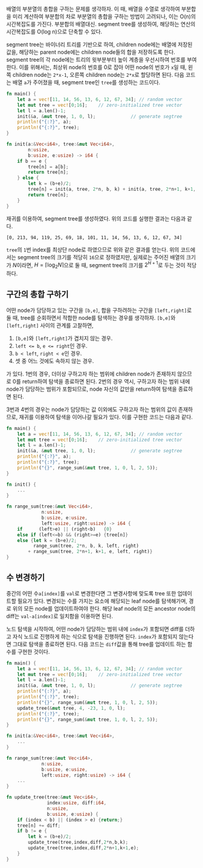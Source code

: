 <!---
title: Segment Tree에 대하여
ctime: 1587251752
category: Algorithms
language: Korean
--->

배열의 부분열의 총합을 구하는 문제를 생각하자.
이 때, 배열을 수열로 생각하여 부분합을 미리 계산하여 부분합의 차로 부분열의 총합을 구하는
방법이 고려되나, 이는 O(n)의 시간복잡도를 가진다.
부분합의 배열대신. segment tree를 생성하여,
해당하는 연산의 시간복잡도를 O(log n)으로 단축할 수 있다.

segment tree는 바이너리 트리를 기반으로 하여, children node에는 배열에 저장된 값을,
해당하는 parent node에는 children node들의 합을 저장하도록 한다.
segment tree의 각 node에는 트리의 윗부분부터 높이 계층을 우선시하여 번호를 부여한다.
이를 위해서는, 최상위 node의 번호를 0로 잡아 어떤 node의 번호가
`x`일 때, 왼쪽 children node는 `2*x-1`, 오른쪽 children node는 `2*x`로 할당하면 된다.
다음 코드는 배열 `a`가 주어졌을 때, segment tree인 `tree`를 생성하는 코드이다.

``` rust
fn main() {
    let a = vec![11, 14, 56, 13, 6, 12, 67, 34]; // random vector
    let mut tree = vec![0;16];    // zero-initialized tree vector
    let l = a.len()-1;
    init(&a, &mut tree, 1, 0, l);             // generate segtree
    println!("{:?}", a);
    println!("{:?}", tree);
}

fn init(a:&Vec<i64>, tree:&mut Vec<i64>,
        n:usize,
        b:usize, e:usize) -> i64 {
    if b == e {
        tree[n] = a[b];
        return tree[n];
    } else {
        let k = (b+e)/2;
        tree[n] = init(a, tree, 2*n, b, k) + init(a, tree, 2*n+1, k+1, e);
        return tree[n];
    }
}
```

재귀를 이용하여, segment tree를 생성하였다. 위의 코드를 실행한 결과는 다음과 같다.

``` shell
[0, 213, 94, 119, 25, 69, 18, 101, 11, 14, 56, 13, 6, 12, 67, 34]
```

`tree`의 `1`번 index를 최상단 node로 하였으므로 위와 같은 결과를 얻는다.
위의 코드에서는 segment tree의 크기를 적당히 `16`으로 정하였지만,
실제로는 주어진 배열의 크기가 $N$이라면, $H=\lceil \log_2N\rceil$으로 둘 때,
segment tree의 크기를 $2^{H+1}$로 두는 것이 적당하다.

## 구간의 총합 구하기

어떤 node가 담당하고 있는 구간을 `[b,e]`, 합을 구하려하는 구간을 `[left,right]`로 둘 때,
tree를 순회하면서 적합한 node를 탐색하는 경우를 생각하자.
`[b,e]`와 `[left,right]` 사이의 관계를 고찰하면,

1. `[b,e]`와 `[left,right]`가 겹치지 않는 경우.
2. `left <= b`, `e <= right`인 경우.
3. `b < left`, `right < e`인 경우.
4. 셋 중 어느 것에도 속하지 않는 경우.

가 있다. 1번의 경우, 더이상 구하고자 하는 범위에 children node가 존재하지 않으므로
0를 return하여 탐색을 종료하면 된다. 2번의 경우 역시, 구하고자 하는 범위 내에
node가 담당하는 범위가 포함되므로, node 자신의 값만을 return하여 탐색을 종료하면 된다.

3번과 4번의 경우는 node가 담당하는 값 이외에도 구하고자 하는 범위의 값이 존재하므로,
재귀를 이용하여 탐색을 이어나갈 필요가 있다. 이를 구현한 코드는 다음과 같다.

``` rust
fn main() {
    let a = vec![11, 14, 56, 13, 6, 12, 67, 34]; // random vector
    let mut tree = vec![0;16];    // zero-initialized tree vector
    let l = a.len()-1;
    init(&a, &mut tree, 1, 0, l);             // generate segtree
    println!("{:?}", a);
    println!("{:?}", tree);
    println!("{}", range_sum(&mut tree, 1, 0, l, 2, 5));
}

fn init() {
    ...
}

fn range_sum(tree:&mut Vec<i64>,
             n:usize,
             b:usize, e:usize,
             left:usize, right:usize) -> i64 {
    if      (left>e) || (right<b)   {0}
    else if (left<=b) && (right>=e) {tree[n]}
    else {let k = (b+e)/2;
          range_sum(tree, 2*n, b, k, left, right)
        + range_sum(tree, 2*n+1, k+1, e, left, right)}
}
```

## 수 변경하기

중간의 어떤 수`a[index]`를 `val`로 변경한다면 그 변경사항에 맞도록 tree
또한 업데이트할 필요가 있다.
변경되는 수를 가지는 요소에 해당되는 leaf node를 탐색해가며, 경로 위의 모든 node를
업데이트하여야 한다. 해당 leaf node의 모든 ancestor node의 diff는
`val-a[index]`로 일치함을 이용하면 된다.

노드 탐색을 시작하여, 어떤 node가 담당하는 범위 내에 `index`가 포함되면 diff를 더하고
자식 노드로 진행하게 하는 식으로 탐색을 진행하면 된다.
`index`가 포함되지 않는다면 그대로 탐색을 종료하면 된다.
다음 코드는 `diff`값을 통해 tree를 업데이트 하는 함수를 구현한 것이다.

``` rust
fn main() {
    let a = vec![11, 14, 56, 13, 6, 12, 67, 34]; // random vector
    let mut tree = vec![0;16];    // zero-initialized tree vector
    let l = a.len()-1;
    init(&a, &mut tree, 1, 0, l);             // generate segtree
    println!("{:?}", a);
    println!("{:?}", tree);
    println!("{}", range_sum(&mut tree, 1, 0, l, 2, 5));
    update_tree(&mut tree, 4, -23, 1, 0, l);
    println!("{:?}", tree);
    println!("{}", range_sum(&mut tree, 1, 0, l, 2, 5));
}

fn init(a:&Vec<i64>, tree:&mut Vec<i64>,
    ...
}

fn range_sum(tree:&mut Vec<i64>,
             n:usize,
             b:usize, e:usize,
             left:usize, right:usize) -> i64 {
    ...
}

fn update_tree(tree:&mut Vec<i64>,
               index:usize, diff:i64,
               n:usize,
               b:usize, e:usize) {
    if (index < b) || (index > e) {return;}
    tree[n] += diff;
    if b != e {
        let k = (b+e)/2;
        update_tree(tree,index,diff,2*n,b,k);
        update_tree(tree,index,diff,2*n+1,k+1,e);
    }
}

```
